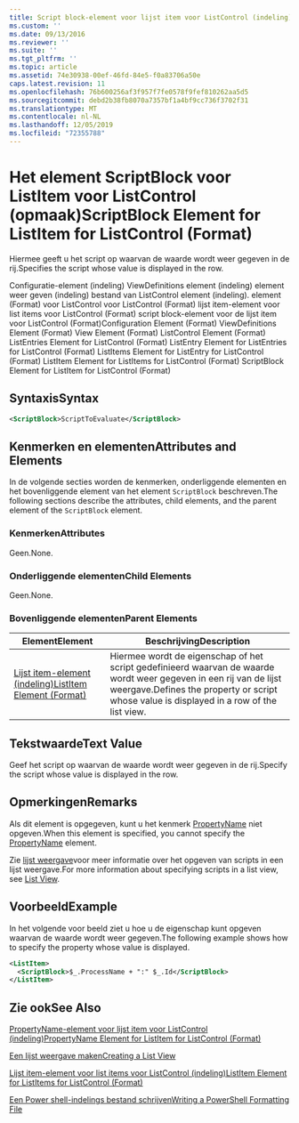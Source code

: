 ```yaml
---
title: Script block-element voor lijst item voor ListControl (indeling) | Microsoft Docs
ms.custom: ''
ms.date: 09/13/2016
ms.reviewer: ''
ms.suite: ''
ms.tgt_pltfrm: ''
ms.topic: article
ms.assetid: 74e30938-00ef-46fd-84e5-f0a83706a50e
caps.latest.revision: 11
ms.openlocfilehash: 76b600256af3f957f7fe0578f9fef810262aa5d5
ms.sourcegitcommit: debd2b38fb8070a7357bf1a4bf9cc736f3702f31
ms.translationtype: MT
ms.contentlocale: nl-NL
ms.lasthandoff: 12/05/2019
ms.locfileid: "72355788"
---
```

# <a name="scriptblock-element-for-listitem-for-listcontrol-format"></a><span data-ttu-id="ee54d-102">Het element ScriptBlock voor ListItem voor ListControl (opmaak)</span><span class="sxs-lookup"><span data-stu-id="ee54d-102">ScriptBlock Element for ListItem for ListControl (Format)</span></span>

<span data-ttu-id="ee54d-103">Hiermee geeft u het script op waarvan de waarde wordt weer gegeven in de rij.</span><span class="sxs-lookup"><span data-stu-id="ee54d-103">Specifies the script whose value is displayed in the row.</span></span>

<span data-ttu-id="ee54d-104">Configuratie-element (indeling) ViewDefinitions element (indeling) element weer geven (indeling) bestand van ListControl element (indeling). element (Format) voor ListControl voor ListControl (Format) lijst item-element voor list items voor ListControl (Format) script block-element voor de lijst item voor ListControl (Format)</span><span class="sxs-lookup"><span data-stu-id="ee54d-104">Configuration Element (Format) ViewDefinitions Element (Format) View Element (Format) ListControl Element (Format) ListEntries Element for ListControl (Format) ListEntry Element for ListEntries for ListControl (Format) ListItems Element for ListEntry for ListControl (Format) ListItem Element for ListItems for ListControl (Format) ScriptBlock Element for ListItem for ListControl (Format)</span></span>

## <a name="syntax"></a><span data-ttu-id="ee54d-105">Syntaxis</span><span class="sxs-lookup"><span data-stu-id="ee54d-105">Syntax</span></span>

```xml
<ScriptBlock>ScriptToEvaluate</ScriptBlock>
```

## <a name="attributes-and-elements"></a><span data-ttu-id="ee54d-106">Kenmerken en elementen</span><span class="sxs-lookup"><span data-stu-id="ee54d-106">Attributes and Elements</span></span>

<span data-ttu-id="ee54d-107">In de volgende secties worden de kenmerken, onderliggende elementen en het bovenliggende element van het element `ScriptBlock` beschreven.</span><span class="sxs-lookup"><span data-stu-id="ee54d-107">The following sections describe the attributes, child elements, and the parent element of the `ScriptBlock` element.</span></span>

### <a name="attributes"></a><span data-ttu-id="ee54d-108">Kenmerken</span><span class="sxs-lookup"><span data-stu-id="ee54d-108">Attributes</span></span>

<span data-ttu-id="ee54d-109">Geen.</span><span class="sxs-lookup"><span data-stu-id="ee54d-109">None.</span></span>

### <a name="child-elements"></a><span data-ttu-id="ee54d-110">Onderliggende elementen</span><span class="sxs-lookup"><span data-stu-id="ee54d-110">Child Elements</span></span>

<span data-ttu-id="ee54d-111">Geen.</span><span class="sxs-lookup"><span data-stu-id="ee54d-111">None.</span></span>

### <a name="parent-elements"></a><span data-ttu-id="ee54d-112">Bovenliggende elementen</span><span class="sxs-lookup"><span data-stu-id="ee54d-112">Parent Elements</span></span>

|<span data-ttu-id="ee54d-113">Element</span><span class="sxs-lookup"><span data-stu-id="ee54d-113">Element</span></span>|<span data-ttu-id="ee54d-114">Beschrijving</span><span class="sxs-lookup"><span data-stu-id="ee54d-114">Description</span></span>|
|-------------|-----------------|
|[<span data-ttu-id="ee54d-115">Lijst item-element (indeling)</span><span class="sxs-lookup"><span data-stu-id="ee54d-115">ListItem Element (Format)</span></span>](./listitem-element-for-listitems-for-listcontrol-format.md)|<span data-ttu-id="ee54d-116">Hiermee wordt de eigenschap of het script gedefinieerd waarvan de waarde wordt weer gegeven in een rij van de lijst weergave.</span><span class="sxs-lookup"><span data-stu-id="ee54d-116">Defines the property or script whose value is displayed in a row of the list view.</span></span>|

## <a name="text-value"></a><span data-ttu-id="ee54d-117">Tekstwaarde</span><span class="sxs-lookup"><span data-stu-id="ee54d-117">Text Value</span></span>

<span data-ttu-id="ee54d-118">Geef het script op waarvan de waarde wordt weer gegeven in de rij.</span><span class="sxs-lookup"><span data-stu-id="ee54d-118">Specify the script whose value is displayed in the row.</span></span>

## <a name="remarks"></a><span data-ttu-id="ee54d-119">Opmerkingen</span><span class="sxs-lookup"><span data-stu-id="ee54d-119">Remarks</span></span>

<span data-ttu-id="ee54d-120">Als dit element is opgegeven, kunt u het kenmerk [PropertyName](./propertyname-element-for-listitem-for-listcontrol-format.md) niet opgeven.</span><span class="sxs-lookup"><span data-stu-id="ee54d-120">When this element is specified, you cannot specify the [PropertyName](./propertyname-element-for-listitem-for-listcontrol-format.md) element.</span></span>

<span data-ttu-id="ee54d-121">Zie [lijst weergave](./creating-a-list-view.md)voor meer informatie over het opgeven van scripts in een lijst weergave.</span><span class="sxs-lookup"><span data-stu-id="ee54d-121">For more information about specifying scripts in a list view, see [List View](./creating-a-list-view.md).</span></span>

## <a name="example"></a><span data-ttu-id="ee54d-122">Voorbeeld</span><span class="sxs-lookup"><span data-stu-id="ee54d-122">Example</span></span>

<span data-ttu-id="ee54d-123">In het volgende voor beeld ziet u hoe u de eigenschap kunt opgeven waarvan de waarde wordt weer gegeven.</span><span class="sxs-lookup"><span data-stu-id="ee54d-123">The following example shows how to specify the property whose value is displayed.</span></span>

```xml
<ListItem>
  <ScriptBlock>$_.ProcessName + ":" $_.Id</ScriptBlock>
</ListItem>

```

## <a name="see-also"></a><span data-ttu-id="ee54d-124">Zie ook</span><span class="sxs-lookup"><span data-stu-id="ee54d-124">See Also</span></span>

[<span data-ttu-id="ee54d-125">PropertyName-element voor lijst item voor ListControl (indeling)</span><span class="sxs-lookup"><span data-stu-id="ee54d-125">PropertyName Element for ListItem for ListControl (Format)</span></span>](./propertyname-element-for-listitem-for-listcontrol-format.md)

[<span data-ttu-id="ee54d-126">Een lijst weergave maken</span><span class="sxs-lookup"><span data-stu-id="ee54d-126">Creating a List View</span></span>](./creating-a-list-view.md)

[<span data-ttu-id="ee54d-127">Lijst item-element voor list items voor ListControl (indeling)</span><span class="sxs-lookup"><span data-stu-id="ee54d-127">ListItem Element for ListItems for ListControl (Format)</span></span>](./listitem-element-for-listitems-for-listcontrol-format.md)

[<span data-ttu-id="ee54d-128">Een Power shell-indelings bestand schrijven</span><span class="sxs-lookup"><span data-stu-id="ee54d-128">Writing a PowerShell Formatting File</span></span>](./writing-a-powershell-formatting-file.md)
